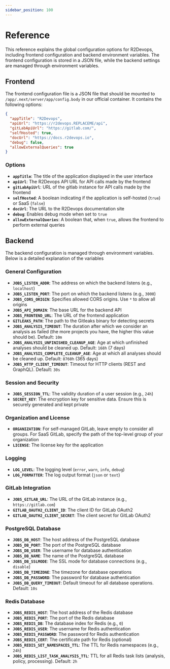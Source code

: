 ```yaml
---
sidebar_position: 100
---
```


# Reference

This reference explains the global configuration options for R2Devops,
including frontend configuration and backend environment variables. The
frontend configuration is stored in a JSON file, while the backend settings are
managed through environment variables.

## Frontend

The frontend configuration file is a JSON file that should be mounted to
`/app/.next/server/app/config.body` in our official container. It contains the
following options:

```json
{
  "appTitle": "R2Devops",
  "apiUrl": "https://r2devops.REPLACEME/api",
  "gitLabApiUrl": "https://gitlab.com/",
  "selfHosted": true,
  "docUrl": "https://docs.r2devops.io",
  "debug": false,
  "allowExternalQueries": true
}
```

### Options

- **`appTitle`**: The title of the application displayed in the user interface
- **`apiUrl`**: The R2Devops API URL for API calls made by the frontend
- **`gitLabApiUrl`**: URL of the gitlab instance for API calls made by the frontend
- **`selfHosted`**: A boolean indicating if the application is self-hosted (`true`) or SaaS (`false`)
- **`docUrl`**: The URL to the R2Devops documentation site
- **`debug`**: Enables debug mode when set to `true`
- **`allowExternalQueries`**: A boolean that, when `true`, allows the frontend to perform external queries

## Backend

The backend configuration is managed through environment variables. Below is a
detailed explanation of the variables

### General Configuration

- **`JOBS_LISTEN_ADDR`**: The address on which the backend listens (e.g., `localhost`)
- **`JOBS_LISTEN_PORT`**: The port on which the backend listens (e.g., `3000`)
- **`JOBS_CORS_ORIGIN`**: Specifies allowed CORS origins. Use `*` to allow all origins
- **`JOBS_API_DOMAIN`**: The base URL for the backend API
- **`JOBS_FRONTEND_URL`**: The URL of the frontend application
- **`GITLEAKS_PATH`**: The path to the Gitleaks binary for detecting secrets
- **`JOBS_ANALYSIS_TIMEOUT`**: The duration after which we consider an analysis as failed (the more projects you have, the higher this value should be). Default: `10m`
- **`JOBS_ANALYSIS_UNFINISHED_CLEANUP_AGE`**: Age at which unfinished analyses should be cleaned up. Default: `168h` (7 days)
- **`JOBS_ANALYSIS_COMPLETE_CLEANUP_AGE`**: Age at which all analyses should be cleaned up. Default: `8760h` (365 days)
- **`JOBS_HTTP_CLIENT_TIMEOUT`**: Timeout for HTTP clients (REST and GraphQL). Default: `30s`

### Session and Security

- **`JOBS_SESSION_TTL`**: The validity duration of a user session (e.g., `24h`)
- **`SECRET_KEY`**: The encryption key for sensitive data. Ensure this is securely generated and kept private

### Organization and License

- **`ORGANIZATION`**: For self-managed GitLab, leave empty to consider all groups. For SaaS GitLab, specify the path of the top-level group of your organization
- **`LICENSE`**: The license key for the application

### Logging

- **`LOG_LEVEL`**: The logging level (`error`, `warn`, `info`, `debug`)
- **`LOG_FORMATTER`**: The log output format (`json` or `text`)

### GitLab Integration

- **`JOBS_GITLAB_URL`**: The URL of the GitLab instance (e.g., `https://gitlab.com`)
- **`GITLAB_OAUTH2_CLIENT_ID`**: The client ID for GitLab OAuth2
- **`GITLAB_OAUTH2_CLIENT_SECRET`**: The client secret for GitLab OAuth2

### PostgreSQL Database

- **`JOBS_DB_HOST`**: The host address of the PostgreSQL database
- **`JOBS_DB_PORT`**: The port of the PostgreSQL database
- **`JOBS_DB_USER`**: The username for database authentication
- **`JOBS_DB_NAME`**: The name of the PostgreSQL database
- **`JOBS_DB_SSLMODE`**: The SSL mode for database connections (e.g., `disable`)
- **`JOBS_DB_TIMEZONE`**: The timezone for database operations
- **`JOBS_DB_PASSWORD`**: The password for database authentication
- **`JOBS_DB_QUERY_TIMEOUT`**: Default timeout for all database operations. Default: `10s`

### Redis Database

- **`JOBS_REDIS_HOST`**: The host address of the Redis database
- **`JOBS_REDIS_PORT`**: The port of the Redis database
- **`JOBS_REDIS_DB`**: The database index for Redis (e.g., `0`)
- **`JOBS_REDIS_USER`**: The username for Redis authentication
- **`JOBS_REDIS_PASSWORD`**: The password for Redis authentication
- **`JOBS_REDIS_CERT`**: The certificate path for Redis (optional)
- **`JOBS_REDIS_SET_NAMESPACES_TTL`**: The TTL for Redis namespaces (e.g., `24h`)
- **`JOBS_REDIS_LIST_TASK_ANALYSIS_TTL`**: TTL for all Redis task lists (analysis, policy, processing). Default: `2h`
